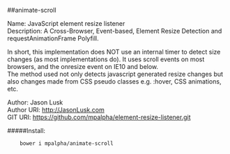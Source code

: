##animate-scroll

Name: JavaScript element resize listener  
Description: A Cross-Browser, Event-based, Element Resize Detection and requestAnimationFrame Polyfill.  

In short, this implementation does NOT use an internal timer to detect size changes (as most implementations do). It uses scroll events on most browsers, and the onresize event on IE10 and below.  
The method used not only detects javascript generated resize changes but also changes made from CSS pseudo classes e.g. :hover, CSS animations, etc.  

Author: Jason Lusk  
Author URI: http://JasonLusk.com  
GIT URI: https://github.com/mpalpha/element-resize-listener.git  

#####Install:
```Batchfile
    bower i mpalpha/animate-scroll
```